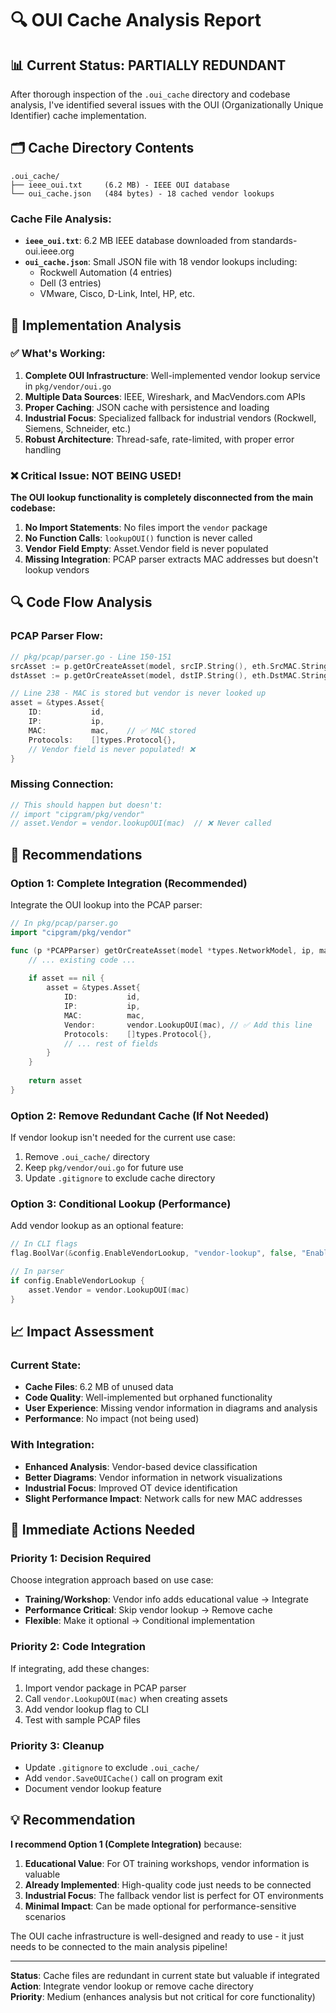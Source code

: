 # 🔍 OUI Cache Analysis Report

## 📊 **Current Status: PARTIALLY REDUNDANT**

After thorough inspection of the `.oui_cache` directory and codebase analysis, I've identified several issues with the OUI (Organizationally Unique Identifier) cache implementation.

## 🗂️ **Cache Directory Contents**

```
.oui_cache/
├── ieee_oui.txt     (6.2 MB) - IEEE OUI database
└── oui_cache.json   (484 bytes) - 18 cached vendor lookups
```

### **Cache File Analysis:**
- **`ieee_oui.txt`**: 6.2 MB IEEE database downloaded from standards-oui.ieee.org
- **`oui_cache.json`**: Small JSON file with 18 vendor lookups including:
  - Rockwell Automation (4 entries)
  - Dell (3 entries) 
  - VMware, Cisco, D-Link, Intel, HP, etc.

## 🔧 **Implementation Analysis**

### **✅ What's Working:**
1. **Complete OUI Infrastructure**: Well-implemented vendor lookup service in `pkg/vendor/oui.go`
2. **Multiple Data Sources**: IEEE, Wireshark, and MacVendors.com APIs
3. **Proper Caching**: JSON cache with persistence and loading
4. **Industrial Focus**: Specialized fallback for industrial vendors (Rockwell, Siemens, Schneider, etc.)
5. **Robust Architecture**: Thread-safe, rate-limited, with proper error handling

### **❌ Critical Issue: NOT BEING USED!**

**The OUI lookup functionality is completely disconnected from the main codebase:**

1. **No Import Statements**: No files import the `vendor` package
2. **No Function Calls**: `lookupOUI()` function is never called
3. **Vendor Field Empty**: Asset.Vendor field is never populated
4. **Missing Integration**: PCAP parser extracts MAC addresses but doesn't lookup vendors

## 🔍 **Code Flow Analysis**

### **PCAP Parser Flow:**
```go
// pkg/pcap/parser.go - Line 150-151
srcAsset := p.getOrCreateAsset(model, srcIP.String(), eth.SrcMAC.String())
dstAsset := p.getOrCreateAsset(model, dstIP.String(), eth.DstMAC.String())

// Line 238 - MAC is stored but vendor is never looked up
asset = &types.Asset{
    ID:           id,
    IP:           ip,
    MAC:          mac,    // ✅ MAC stored
    Protocols:    []types.Protocol{},
    // Vendor field is never populated! ❌
}
```

### **Missing Connection:**
```go
// This should happen but doesn't:
// import "cipgram/pkg/vendor"
// asset.Vendor = vendor.lookupOUI(mac)  // ❌ Never called
```

## 🎯 **Recommendations**

### **Option 1: Complete Integration (Recommended)**
Integrate the OUI lookup into the PCAP parser:

```go
// In pkg/pcap/parser.go
import "cipgram/pkg/vendor"

func (p *PCAPParser) getOrCreateAsset(model *types.NetworkModel, ip, mac string) *types.Asset {
    // ... existing code ...
    
    if asset == nil {
        asset = &types.Asset{
            ID:           id,
            IP:           ip,
            MAC:          mac,
            Vendor:       vendor.LookupOUI(mac), // ✅ Add this line
            Protocols:    []types.Protocol{},
            // ... rest of fields
        }
    }
    
    return asset
}
```

### **Option 2: Remove Redundant Cache (If Not Needed)**
If vendor lookup isn't needed for the current use case:

1. Remove `.oui_cache/` directory
2. Keep `pkg/vendor/oui.go` for future use
3. Update `.gitignore` to exclude cache directory

### **Option 3: Conditional Lookup (Performance)**
Add vendor lookup as an optional feature:

```go
// In CLI flags
flag.BoolVar(&config.EnableVendorLookup, "vendor-lookup", false, "Enable MAC vendor lookup (slower)")

// In parser
if config.EnableVendorLookup {
    asset.Vendor = vendor.LookupOUI(mac)
}
```

## 📈 **Impact Assessment**

### **Current State:**
- **Cache Files**: 6.2 MB of unused data
- **Code Quality**: Well-implemented but orphaned functionality
- **User Experience**: Missing vendor information in diagrams and analysis
- **Performance**: No impact (not being used)

### **With Integration:**
- **Enhanced Analysis**: Vendor-based device classification
- **Better Diagrams**: Vendor information in network visualizations  
- **Industrial Focus**: Improved OT device identification
- **Slight Performance Impact**: Network calls for new MAC addresses

## 🚨 **Immediate Actions Needed**

### **Priority 1: Decision Required**
Choose integration approach based on use case:
- **Training/Workshop**: Vendor info adds educational value → Integrate
- **Performance Critical**: Skip vendor lookup → Remove cache
- **Flexible**: Make it optional → Conditional implementation

### **Priority 2: Code Integration**
If integrating, add these changes:
1. Import vendor package in PCAP parser
2. Call `vendor.LookupOUI(mac)` when creating assets
3. Add vendor lookup flag to CLI
4. Test with sample PCAP files

### **Priority 3: Cleanup**
- Update `.gitignore` to exclude `.oui_cache/`
- Add `vendor.SaveOUICache()` call on program exit
- Document vendor lookup feature

## 💡 **Recommendation**

**I recommend Option 1 (Complete Integration)** because:

1. **Educational Value**: For OT training workshops, vendor information is valuable
2. **Already Implemented**: High-quality code just needs to be connected
3. **Industrial Focus**: The fallback vendor list is perfect for OT environments
4. **Minimal Impact**: Can be made optional for performance-sensitive scenarios

The OUI cache infrastructure is well-designed and ready to use - it just needs to be connected to the main analysis pipeline!

---

**Status**: Cache files are redundant in current state but valuable if integrated  
**Action**: Integrate vendor lookup or remove cache directory  
**Priority**: Medium (enhances analysis but not critical for core functionality)
